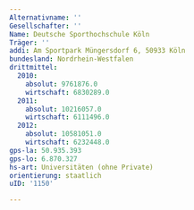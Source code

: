 ```yaml
---
Alternativname: ''
Gesellschafter: ''
Name: Deutsche Sporthochschule Köln
Träger: ''
addi: Am Sportpark Müngersdorf 6, 50933 Köln
bundesland: Nordrhein-Westfalen
drittmittel:
  2010:
    absolut: 9761876.0
    wirtschaft: 6830289.0
  2011:
    absolut: 10216057.0
    wirtschaft: 6111496.0
  2012:
    absolut: 10581051.0
    wirtschaft: 6232448.0
gps-la: 50.935.393
gps-lo: 6.870.327
hs-art: Universitäten (ohne Private)
orientierung: staatlich
uID: '1150'

---
```


